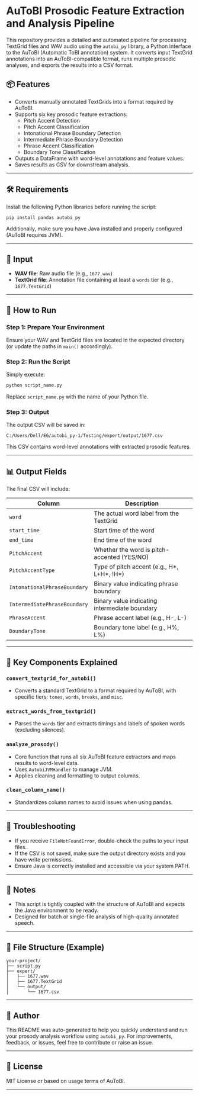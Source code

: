 # AuToBI Prosodic Feature Extraction and Analysis Pipeline

This repository provides a detailed and automated pipeline for processing TextGrid files and WAV audio using the `autobi_py` library, a Python interface to the AuToBI (Automatic ToBI annotation) system. It converts input TextGrid annotations into an AuToBI-compatible format, runs multiple prosodic analyses, and exports the results into a CSV format.

## 📦 Features

- Converts manually annotated TextGrids into a format required by AuToBI.
- Supports six key prosodic feature extractions:
  - Pitch Accent Detection
  - Pitch Accent Classification
  - Intonational Phrase Boundary Detection
  - Intermediate Phrase Boundary Detection
  - Phrase Accent Classification
  - Boundary Tone Classification
- Outputs a DataFrame with word-level annotations and feature values.
- Saves results as CSV for downstream analysis.

---

## 🛠 Requirements

Install the following Python libraries before running the script:

```bash
pip install pandas autobi_py
```

Additionally, make sure you have Java installed and properly configured (AuToBI requires JVM).

---

## 📂 Input

- **WAV file**: Raw audio file (e.g., `1677.wav`)
- **TextGrid file**: Annotation file containing at least a `words` tier (e.g., `1677.TextGrid`)

---

## 🚀 How to Run

### Step 1: Prepare Your Environment

Ensure your WAV and TextGrid files are located in the expected directory (or update the paths in `main()` accordingly).

### Step 2: Run the Script

Simply execute:

```bash
python script_name.py
```

Replace `script_name.py` with the name of your Python file.

### Step 3: Output

The output CSV will be saved in:

```
C:/Users/Dell/EG/autobi_py-1/Testing/expert/output/1677.csv
```

This CSV contains word-level annotations with extracted prosodic features.

---

## 📊 Output Fields

The final CSV will include:

| Column | Description |
|--------|-------------|
| `word` | The actual word label from the TextGrid |
| `start_time` | Start time of the word |
| `end_time` | End time of the word |
| `PitchAccent` | Whether the word is pitch-accented (YES/NO) |
| `PitchAccentType` | Type of pitch accent (e.g., H*, L+H*, !H*) |
| `IntonationalPhraseBoundary` | Binary value indicating phrase boundary |
| `IntermediatePhraseBoundary` | Binary value indicating intermediate boundary |
| `PhraseAccent` | Phrase accent label (e.g., H-, L-) |
| `BoundaryTone` | Boundary tone label (e.g., H%, L%) |

---

## 🧠 Key Components Explained

### `convert_textgrid_for_autobi()`

- Converts a standard TextGrid to a format required by AuToBI, with specific tiers: `tones`, `words`, `breaks`, and `misc`.

### `extract_words_from_textgrid()`

- Parses the `words` tier and extracts timings and labels of spoken words (excluding silences).

### `analyze_prosody()`

- Core function that runs all six AuToBI feature extractors and maps results to word-level data.
- Uses `AutobiJVMHandler` to manage JVM.
- Applies cleaning and formatting to output columns.

### `clean_column_name()`

- Standardizes column names to avoid issues when using pandas.

---

## 🐞 Troubleshooting

- If you receive `FileNotFoundError`, double-check the paths to your input files.
- If the CSV is not saved, make sure the output directory exists and you have write permissions.
- Ensure Java is correctly installed and accessible via your system PATH.

---

## 📌 Notes

- This script is tightly coupled with the structure of AuToBI and expects the Java environment to be ready.
- Designed for batch or single-file analysis of high-quality annotated speech.

---

## 📁 File Structure (Example)

```
your-project/
├── script.py
├── expert/
│   ├── 1677.wav
│   ├── 1677.TextGrid
│   └── output/
│       └── 1677.csv
```

---

## 👤 Author

This README was auto-generated to help you quickly understand and run your prosody analysis workflow using `autobi_py`. For improvements, feedback, or issues, feel free to contribute or raise an issue.

---

## 📄 License

MIT License or based on usage terms of AuToBI.

---